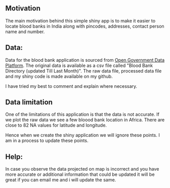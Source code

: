
## Motivation
The main motivation behind this simple shiny app is to make it easier to locate blood banks in India along with pincodes, addresses, contact person name and number.

## Data:
Data for the blood bank application is sourced from [Open Government Data Platform](https://data.gov.in/). The original data is available as a csv file called "Blood Bank Directory (updated Till Last Month)". The raw data file, processed data file and my shiny code is made available on my github.

I have tried my best to comment and explain where necessary.

## Data limitation
One of the limitations of this application is that the data is not accurate. If we plot the raw data we see a few bloood bank location in Africa. There are close to 82 NA values for latitude and longitude.

Hence when we create the shiny application we will ignore these points. I am in a process to update these points.

## Help:
In case you observe the data projected on map is incorrect and you have more accurate or additional information that could be updated it will be great if you can email me and i will update the same.